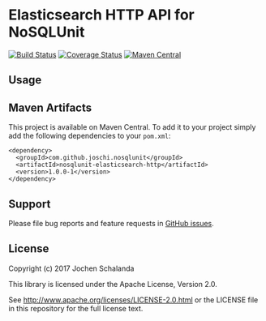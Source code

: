 Elasticsearch HTTP API for NoSQLUnit
====================================

[![Build Status](https://travis-ci.org/joschi/nosqlunit-elasticsearch-http.svg?branch=master)](https://travis-ci.org/joschi/nosqlunit-elasticsearch-http)
[![Coverage Status](https://img.shields.io/coveralls/joschi/nosqlunit-elasticsearch-http.svg)](https://coveralls.io/r/joschi/nosqlunit-elasticsearch-http)
[![Maven Central](https://img.shields.io/maven-central/v/com.github.joschi.nosqlunit/nosqlunit-elasticsearch-http.svg)](http://mvnrepository.com/artifact/com.github.joschi.nosqlunit/nosqlunit-elasticsearch-http)

Usage
-----


Maven Artifacts
---------------

This project is available on Maven Central. To add it to your project simply add the following dependencies to your
`pom.xml`:

    <dependency>
      <groupId>com.github.joschi.nosqlunit</groupId>
      <artifactId>nosqlunit-elasticsearch-http</artifactId>
      <version>1.0.0-1</version>
    </dependency>


Support
-------

Please file bug reports and feature requests in [GitHub issues](https://github.com/joschi/nosqlunit-elasticsearch-http/issues).


License
-------

Copyright (c) 2017 Jochen Schalanda

This library is licensed under the Apache License, Version 2.0.

See http://www.apache.org/licenses/LICENSE-2.0.html or the LICENSE file in this repository for the full license text.
